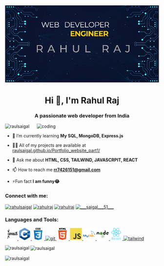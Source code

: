 ![logo](https://github.com/raulsaigal/raulsaigal/blob/main/output-onlinepngtools%20(3).png)
<h1 align="center">Hi 👋, I'm Rahul Raj</h1>
<h3 align="center">A passionate web developer from India</h3>

<img align= "right" alt="coding" width = "400" src="https://user-images.githubusercontent.com/74038190/219923823-bf1ce878-c6b8-4faa-be07-93e6b1006521.gif">

<p align="left"> <img src="https://komarev.com/ghpvc/?username=raulsaigal&label=Profile%20views&color=0e75b6&style=flat" alt="raulsaigal" /> </p>

- 🌱 I’m currently learning **My SQL, MongoDB, Express.js**

- 👨‍💻 All of my projects are available at [raulsaigal.github.io/Portfolio_website_part1/](raulsaigal.github.io/Portfolio_website_part1/)

- 💬 Ask me about **HTML, CSS, TAILWIND, JAVASCRPIT, REACT**

- 📫 How to reach me **rr7426151@gmail.com**

- ⚡Fun fact **I am funny😂**

<h3 align="left">Connect with me:</h3>
<p align="left">
<a href="https://twitter.com/rahulsaigal" target="blank"><img align="center" src="https://raw.githubusercontent.com/rahuldkjain/github-profile-readme-generator/master/src/images/icons/Social/twitter.svg" alt="rahulsaigal" height="30" width="40" /></a>
<a href="https://linkedin.com/in/rahulraj" target="blank"><img align="center" src="https://raw.githubusercontent.com/rahuldkjain/github-profile-readme-generator/master/src/images/icons/Social/linked-in-alt.svg" alt="rahulraj" height="30" width="40" /></a>
<a href="https://fb.com/rahulraj" target="blank"><img align="center" src="https://raw.githubusercontent.com/rahuldkjain/github-profile-readme-generator/master/src/images/icons/Social/facebook.svg" alt="rahulraj" height="30" width="40" /></a>
<a href="https://instagram.com/___saigal___51___" target="blank"><img align="center" src="https://raw.githubusercontent.com/rahuldkjain/github-profile-readme-generator/master/src/images/icons/Social/instagram.svg" alt="___saigal___51___" height="30" width="40" /></a>
</p>

<h3 align="left">Languages and Tools:</h3>
<p align="left"> <a href="https://canvasjs.com" target="_blank" rel="noreferrer"> <img src="https://raw.githubusercontent.com/Hardik0307/Hardik0307/master/assets/canvasjs-charts.svg" alt="canvasjs" width="40" height="40"/> </a> <a href="https://www.w3schools.com/cpp/" target="_blank" rel="noreferrer"> <img src="https://raw.githubusercontent.com/devicons/devicon/master/icons/cplusplus/cplusplus-original.svg" alt="cplusplus" width="40" height="40"/> </a> <a href="https://www.w3schools.com/css/" target="_blank" rel="noreferrer"> <img src="https://raw.githubusercontent.com/devicons/devicon/master/icons/css3/css3-original-wordmark.svg" alt="css3" width="40" height="40"/> </a> <a href="https://git-scm.com/" target="_blank" rel="noreferrer"> <img src="https://www.vectorlogo.zone/logos/git-scm/git-scm-icon.svg" alt="git" width="40" height="40"/> </a> <a href="https://www.w3.org/html/" target="_blank" rel="noreferrer"> <img src="https://raw.githubusercontent.com/devicons/devicon/master/icons/html5/html5-original-wordmark.svg" alt="html5" width="40" height="40"/> </a> <a href="https://developer.mozilla.org/en-US/docs/Web/JavaScript" target="_blank" rel="noreferrer"> <img src="https://raw.githubusercontent.com/devicons/devicon/master/icons/javascript/javascript-original.svg" alt="javascript" width="40" height="40"/> </a> <a href="https://www.mysql.com/" target="_blank" rel="noreferrer"> <img src="https://raw.githubusercontent.com/devicons/devicon/master/icons/mysql/mysql-original-wordmark.svg" alt="mysql" width="40" height="40"/> </a> <a href="https://nodejs.org" target="_blank" rel="noreferrer"> <img src="https://raw.githubusercontent.com/devicons/devicon/master/icons/nodejs/nodejs-original-wordmark.svg" alt="nodejs" width="40" height="40"/> </a> <a href="https://reactjs.org/" target="_blank" rel="noreferrer"> <img src="https://raw.githubusercontent.com/devicons/devicon/master/icons/react/react-original-wordmark.svg" alt="react" width="40" height="40"/> </a> <a href="https://tailwindcss.com/" target="_blank" rel="noreferrer"> <img src="https://www.vectorlogo.zone/logos/tailwindcss/tailwindcss-icon.svg" alt="tailwind" width="40" height="40"/> </a> </p>

<p><img align="left" src="https://github-readme-stats.vercel.app/api/top-langs?username=raulsaigal&show_icons=true&locale=en&layout=compact" alt="raulsaigal" /></p>

<p>&nbsp;<img align="center" src="https://github-readme-stats.vercel.app/api?username=raulsaigal&show_icons=true&locale=en" alt="raulsaigal" /></p>

<p><img align="center" src="https://github-readme-streak-stats.herokuapp.com/?user=raulsaigal&" alt="raulsaigal" /></p>
